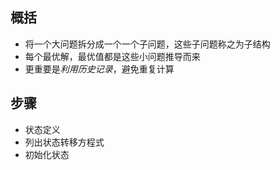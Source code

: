 ## 概括
- 将一个大问题拆分成一个一个子问题，这些子问题称之为子结构
- 每个最优解，最优值都是这些小问题推导而来
- 更重要是*利用历史记录*，避免重复计算

## 步骤
- 状态定义
- 列出状态转移方程式
- 初始化状态